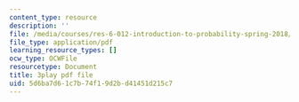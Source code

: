 ```yaml
---
content_type: resource
description: ''
file: /media/courses/res-6-012-introduction-to-probability-spring-2018/5d6ba7d61c7b74f19d2bd41451d215c7_xi_iT9Rh434.pdf
file_type: application/pdf
learning_resource_types: []
ocw_type: OCWFile
resourcetype: Document
title: 3play pdf file
uid: 5d6ba7d6-1c7b-74f1-9d2b-d41451d215c7
---
```

